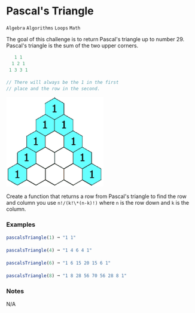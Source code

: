 # Pascal's Triangle

`Algebra` `Algorithms` `Loops` `Math`

The goal of this challenge is to return Pascal's triangle up to number 29. Pascal's triangle is the sum of the two upper corners.

```js
   1 1
  1 2 1
 1 3 3 1

// There will always be the 1 in the first
// place and the row in the second.
```

![Pascal's Triangle](img/pascal-triangle.gif)

Create a function that returns a row from Pascal's triangle to find the row and column you use `n!/(k!\*(n-k)!)` where `n` is the row down and `k` is the column.

### Examples

```js
pascalsTriangle(1) ➞ "1 1"

pascalsTriangle(4) ➞ "1 4 6 4 1"

pascalsTriangle(6) ➞ "1 6 15 20 15 6 1"

pascalsTriangle(8) ➞ "1 8 28 56 70 56 28 8 1"
```

### Notes

N/A
